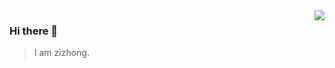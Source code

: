 <img align="right" src="https://github-readme-stats.vercel.app/api?username=lizizhong&show_icons=true&icon_color=805AD5&text_color=718096&bg_color=ffffff&hide_title=true" />

### Hi there 👋

> I am zizhong.


<!--
**lizizhong/lizizhong** is a ✨ _special_ ✨ repository because its `README.md` (this file) appears on your GitHub profile.

Here are some ideas to get you started:

- 🔭 I’m currently working on ...
- 🌱 I’m currently learning ...
- 👯 I’m looking to collaborate on ...
- 🤔 I’m looking for help with ...
- 💬 Ask me about ...
- 📫 How to reach me: ...
- 😄 Pronouns: ...
- ⚡ Fun fact: ...
-->
